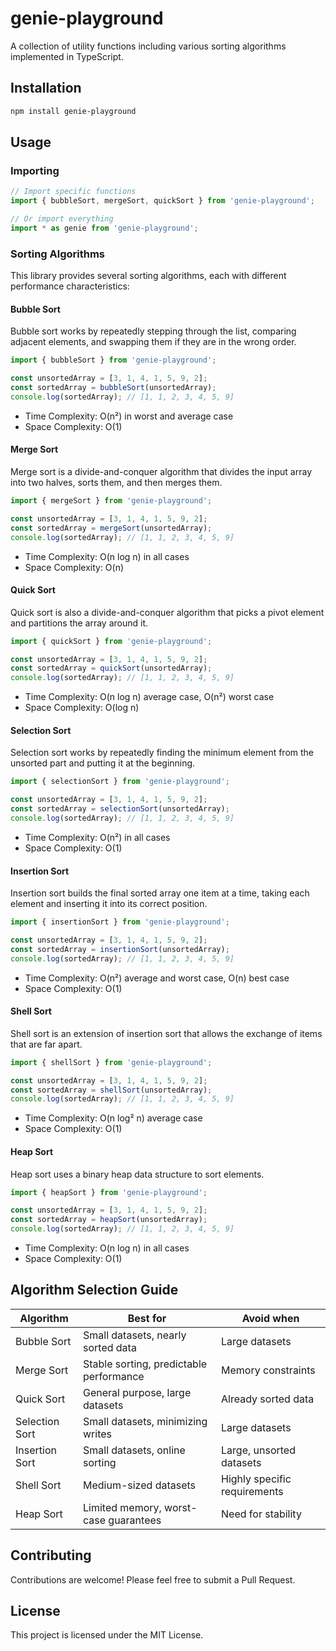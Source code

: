 # genie-playground

A collection of utility functions including various sorting algorithms implemented in TypeScript.

## Installation

```bash
npm install genie-playground
```

## Usage

### Importing

```typescript
// Import specific functions
import { bubbleSort, mergeSort, quickSort } from 'genie-playground';

// Or import everything
import * as genie from 'genie-playground';
```

### Sorting Algorithms

This library provides several sorting algorithms, each with different performance characteristics:

#### Bubble Sort

Bubble sort works by repeatedly stepping through the list, comparing adjacent elements, and swapping them if they are in the wrong order.

```typescript
import { bubbleSort } from 'genie-playground';

const unsortedArray = [3, 1, 4, 1, 5, 9, 2];
const sortedArray = bubbleSort(unsortedArray);
console.log(sortedArray); // [1, 1, 2, 3, 4, 5, 9]
```

- Time Complexity: O(n²) in worst and average case
- Space Complexity: O(1)

#### Merge Sort

Merge sort is a divide-and-conquer algorithm that divides the input array into two halves, sorts them, and then merges them.

```typescript
import { mergeSort } from 'genie-playground';

const unsortedArray = [3, 1, 4, 1, 5, 9, 2];
const sortedArray = mergeSort(unsortedArray);
console.log(sortedArray); // [1, 1, 2, 3, 4, 5, 9]
```

- Time Complexity: O(n log n) in all cases
- Space Complexity: O(n)

#### Quick Sort

Quick sort is also a divide-and-conquer algorithm that picks a pivot element and partitions the array around it.

```typescript
import { quickSort } from 'genie-playground';

const unsortedArray = [3, 1, 4, 1, 5, 9, 2];
const sortedArray = quickSort(unsortedArray);
console.log(sortedArray); // [1, 1, 2, 3, 4, 5, 9]
```

- Time Complexity: O(n log n) average case, O(n²) worst case
- Space Complexity: O(log n)

#### Selection Sort

Selection sort works by repeatedly finding the minimum element from the unsorted part and putting it at the beginning.

```typescript
import { selectionSort } from 'genie-playground';

const unsortedArray = [3, 1, 4, 1, 5, 9, 2];
const sortedArray = selectionSort(unsortedArray);
console.log(sortedArray); // [1, 1, 2, 3, 4, 5, 9]
```

- Time Complexity: O(n²) in all cases
- Space Complexity: O(1)

#### Insertion Sort

Insertion sort builds the final sorted array one item at a time, taking each element and inserting it into its correct position.

```typescript
import { insertionSort } from 'genie-playground';

const unsortedArray = [3, 1, 4, 1, 5, 9, 2];
const sortedArray = insertionSort(unsortedArray);
console.log(sortedArray); // [1, 1, 2, 3, 4, 5, 9]
```

- Time Complexity: O(n²) average and worst case, O(n) best case
- Space Complexity: O(1)

#### Shell Sort

Shell sort is an extension of insertion sort that allows the exchange of items that are far apart.

```typescript
import { shellSort } from 'genie-playground';

const unsortedArray = [3, 1, 4, 1, 5, 9, 2];
const sortedArray = shellSort(unsortedArray);
console.log(sortedArray); // [1, 1, 2, 3, 4, 5, 9]
```

- Time Complexity: O(n log² n) average case
- Space Complexity: O(1)

#### Heap Sort

Heap sort uses a binary heap data structure to sort elements.

```typescript
import { heapSort } from 'genie-playground';

const unsortedArray = [3, 1, 4, 1, 5, 9, 2];
const sortedArray = heapSort(unsortedArray);
console.log(sortedArray); // [1, 1, 2, 3, 4, 5, 9]
```

- Time Complexity: O(n log n) in all cases
- Space Complexity: O(1)

## Algorithm Selection Guide

| Algorithm | Best for | Avoid when |
|-----------|----------|------------|
| Bubble Sort | Small datasets, nearly sorted data | Large datasets |
| Merge Sort | Stable sorting, predictable performance | Memory constraints |
| Quick Sort | General purpose, large datasets | Already sorted data |
| Selection Sort | Small datasets, minimizing writes | Large datasets |
| Insertion Sort | Small datasets, online sorting | Large, unsorted datasets |
| Shell Sort | Medium-sized datasets | Highly specific requirements |
| Heap Sort | Limited memory, worst-case guarantees | Need for stability |

## Contributing

Contributions are welcome! Please feel free to submit a Pull Request.

## License

This project is licensed under the MIT License.
